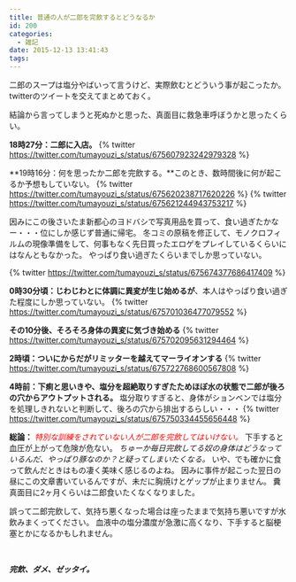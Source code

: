 ```yaml
---
title: 普通の人が二郎を完飲するとどうなるか
id: 200
categories:
  - 雑記
date: 2015-12-13 13:41:43
tags:
---
```


二郎のスープは塩分やばいって言うけど、実際飲むとどういう事が起こったか。
twitterのツイートを交えてまとめておく。

結論から言ってしまうと死ぬかと思った、真面目に救急車呼ぼうかと思ったくらい。

<!--more-->

**18時27分：二郎に入店。**
{% twitter https://twitter.com/tumayouzi_s/status/675607923242979328 %}

**19時16分：何を思ったか二郎を完飲する。**このとき、数時間後に何が起こるか予想もしていない。 
{% twitter https://twitter.com/tumayouzi_s/status/675620238717620226 %}
{% twitter https://twitter.com/tumayouzi_s/status/675621244943753217 %}

因みにこの後さいたま新都心のヨドバシで写真用品を買って、食い過ぎたかなー・・・位にしか感じず普通に帰宅。 冬コミの原稿を修正して、モノクロフィルムの現像準備をして、何事もなく先日買ったエロゲをプレイしているくらいにはなんともなかった。 やっぱり食い過ぎたくらいまでしか思っていない。 

{% twitter https://twitter.com/tumayouzi_s/status/675674377686417409 %}

**0時30分頃：じわじわとに体調に異変が生じ始めるが**、本人はやっぱり食い過ぎた程度にしか思っていない。
{% twitter https://twitter.com/tumayouzi_s/status/675701036477079552 %}

**その10分後、そろそろ身体の異変に気づき始める** 
{% twitter https://twitter.com/tumayouzi_s/status/675702095631294464 %}

**2時頃：ついにからだがリミッターを越えてマーライオンする**
{% twitter https://twitter.com/tumayouzi_s/status/675722768600567808 %}

**4時前：下痢と思いきや、塩分を超絶取りすぎたためほぼ水の状態で二郎が後ろの穴からアウトプットされる。**
塩分取りすぎると、身体がションベンでは塩分を処理しきれないと判断して、後ろの穴から排出するらしい・・・ 
{% twitter https://twitter.com/tumayouzi_s/status/675750334455656448 %}

**総論：**
<span style="color: #ff0000;">_特別な訓練をされていない人が二郎を完飲してはいけない。_</span>
下手すると血圧が上がって危険が危ない。
_ちゅーか毎日完飲してる奴の身体はどうなっているんだ、やっぱり豚なのか？と疑ってしまいたくなる。_
いや、でも確かに食って飲んだときはもの凄く美味く感じるのよね。
因みに事件が起こった翌日の昼にこの文章書いているんですが、未だに胸焼けとゲップが止まりません。
糞真面目に2ヶ月くらいは二郎食いたくなくなりました。

誤って二郎完飲して、気持ち悪くなった場合は座ったままで気持ち悪いですが水飲みまくってください。
血液中の塩分濃度が急激に高くなり、下手すると脳梗塞とかになるかもしれません。

&nbsp;

_**完飲、ダメ、ゼッタイ。**_